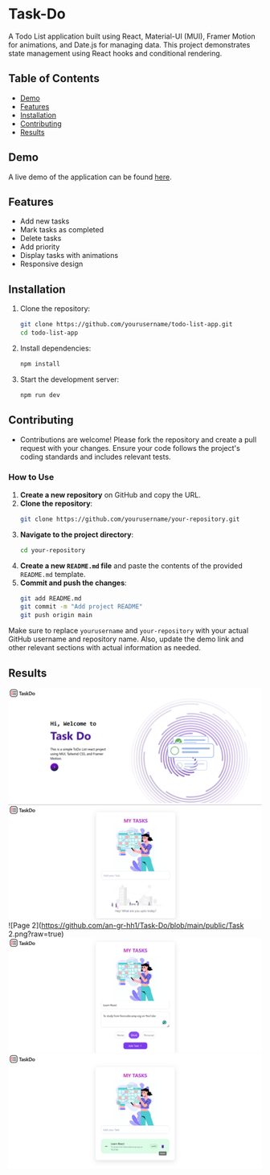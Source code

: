 # Task-Do

A Todo List application built using React, Material-UI (MUI), Framer Motion for animations, and Date.js for managing data. This project demonstrates state management using React hooks and conditional rendering.

## Table of Contents

- [Demo](#demo)
- [Features](#features)
- [Installation](#installation)
- [Contributing](#contributing)
- [Results](#results)

## Demo

A live demo of the application can be found [here](#).

## Features

- Add new tasks
- Mark tasks as completed
- Delete tasks
- Add priority
- Display tasks with animations
- Responsive design

## Installation

1. Clone the repository:
    ```bash
    git clone https://github.com/yourusername/todo-list-app.git
    cd todo-list-app
    ```

2. Install dependencies:
    ```bash
    npm install
    ```

3. Start the development server:
    ```bash
    npm run dev
    ```
## Contributing

- Contributions are welcome! Please fork the repository and create a pull request with your changes. Ensure your code follows the project's coding standards and includes relevant tests.


### How to Use

1. **Create a new repository** on GitHub and copy the URL.
2. **Clone the repository**:
    ```bash
    git clone https://github.com/yourusername/your-repository.git
    ```
3. **Navigate to the project directory**:
    ```bash
    cd your-repository
    ```
4. **Create a new `README.md` file** and paste the contents of the provided `README.md` template.
5. **Commit and push the changes**:
    ```bash
    git add README.md
    git commit -m "Add project README"
    git push origin main
    ```

Make sure to replace `yourusername` and `your-repository` with your actual GitHub username and repository name. Also, update the demo link and other relevant sections with actual information as needed.

## Results

![Hero Page](https://github.com/an-gr-hh1/Task-Do/blob/main/public/Task.png?raw=true)
![Page 1](https://github.com/an-gr-hh1/Task-Do/blob/main/public/Task5.png?raw=true)
![Page 2](https://github.com/an-gr-hh1/Task-Do/blob/main/public/Task 2.png?raw=true)
![Page 3](https://github.com/an-gr-hh1/Task-Do/blob/main/public/task3.png?raw=true)
![Page 4](https://github.com/an-gr-hh1/Task-Do/blob/main/public/Task4.png?raw=true)

